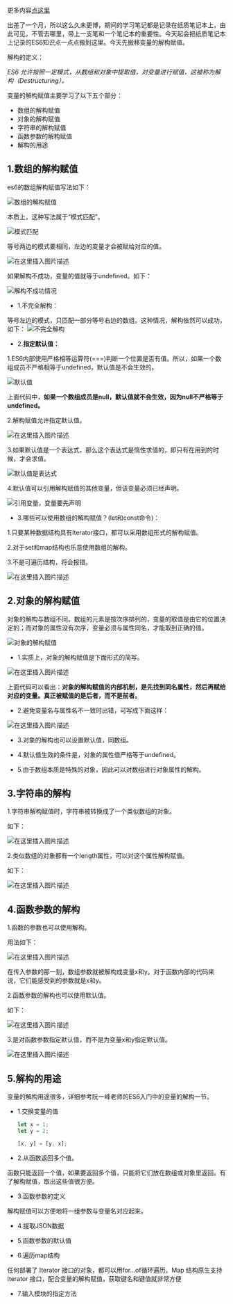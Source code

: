 更多内容[点这里](https://blog.csdn.net/w1418899532/article/details/86018387)

出差了一个月，所以这么久未更博，期间的学习笔记都是记录在纸质笔记本上，由此可见，不管去哪里，带上一支笔和一个笔记本的重要性。今天起会把纸质笔记本上记录的ES6知识点一点点搬到这里。今天先搬移变量的解构赋值。

解构的定义：

*ES6 允许按照一定模式，从数组和对象中提取值，对变量进行赋值，这被称为解构（Destructuring）。*



变量的解构赋值主要学习了以下五个部分：

 - 数组的解构赋值
 - 对象的解构赋值
 - 字符串的解构赋值
 - 函数参数的解构赋值
 - 解构的用途
 
## 1.数组的解构赋值

es6的数组解构赋值写法如下：

![数组的解构赋值](https://img-blog.csdnimg.cn/20190107185732593.png?x-oss-process=image/watermark,type_ZmFuZ3poZW5naGVpdGk,shadow_10,text_aHR0cHM6Ly9ibG9nLmNzZG4ubmV0L3cxNDE4ODk5NTMy,size_16,color_FFFFFF,t_70)

本质上，这种写法属于“模式匹配”。

![模式匹配](https://img-blog.csdnimg.cn/20190107191045833.png)

等号两边的模式要相同，左边的变量才会被赋给对应的值。

![在这里插入图片描述](https://img-blog.csdnimg.cn/20190107192527273.png?x-oss-process=image/watermark,type_ZmFuZ3poZW5naGVpdGk,shadow_10,text_aHR0cHM6Ly9ibG9nLmNzZG4ubmV0L3cxNDE4ODk5NTMy,size_16,color_FFFFFF,t_70)

如果解构不成功，变量的值就等于undefined。如下：

![解构不成功情况](https://img-blog.csdnimg.cn/20190107193548763.png?x-oss-process=image/watermark,type_ZmFuZ3poZW5naGVpdGk,shadow_10,text_aHR0cHM6Ly9ibG9nLmNzZG4ubmV0L3cxNDE4ODk5NTMy,size_16,color_FFFFFF,t_70)

 - 1.不完全解构：

等号左边的模式，只匹配一部分等号右边的数组。这种情况，解构依然可以成功，如下：
![不完全解构](https://img-blog.csdnimg.cn/20190107193241930.png?x-oss-process=image/watermark,type_ZmFuZ3poZW5naGVpdGk,shadow_10,text_aHR0cHM6Ly9ibG9nLmNzZG4ubmV0L3cxNDE4ODk5NTMy,size_16,color_FFFFFF,t_70)

 - 2.**指定默认值：**

1.ES6内部使用严格相等运算符(===)判断一个位置是否有值。所以，如果一个数组成员不严格相等于undefined，默认值是不会生效的。

![默认值](https://img-blog.csdnimg.cn/20190108092740510.png?x-oss-process=image/watermark,type_ZmFuZ3poZW5naGVpdGk,shadow_10,text_aHR0cHM6Ly9ibG9nLmNzZG4ubmV0L3cxNDE4ODk5NTMy,size_16,color_FFFFFF,t_70)

上面代码中，**如果一个数组成员是null，默认值就不会生效，因为null不严格等于undefined。**

2.解构赋值允许指定默认值。

![在这里插入图片描述](https://img-blog.csdnimg.cn/2019010719512211.png?x-oss-process=image/watermark,type_ZmFuZ3poZW5naGVpdGk,shadow_10,text_aHR0cHM6Ly9ibG9nLmNzZG4ubmV0L3cxNDE4ODk5NTMy,size_16,color_FFFFFF,t_70)

3.如果默认值是一个表达式，那么这个表达式是惰性求值的，即只有在用到的时候，才会求值。

![默认值是表达式](https://img-blog.csdnimg.cn/20190108094021405.png)

4.默认值可以引用解构赋值的其他变量，但该变量必须已经声明。

![引用变量，变量要先声明](https://img-blog.csdnimg.cn/20190108094842998.png?x-oss-process=image/watermark,type_ZmFuZ3poZW5naGVpdGk,shadow_10,text_aHR0cHM6Ly9ibG9nLmNzZG4ubmV0L3cxNDE4ODk5NTMy,size_16,color_FFFFFF,t_70)

 - 3.哪些可以使用数组的解构赋值？(let和const命令)：

1.只要某种数据结构具有Iterator接口，都可以采用数组形式的解构赋值。

2.对于set和map结构也乐意使用数组的解构。

3.不是可遍历结构，将会报错。

![在这里插入图片描述](https://img-blog.csdnimg.cn/20190107194600928.png?x-oss-process=image/watermark,type_ZmFuZ3poZW5naGVpdGk,shadow_10,text_aHR0cHM6Ly9ibG9nLmNzZG4ubmV0L3cxNDE4ODk5NTMy,size_16,color_FFFFFF,t_70)


## 2.对象的解构赋值

对象的解构与数组不同。数组的元素是按次序排列的，变量的取值是由它的位置决定的；而对象的属性没有次序，变量必须与属性同名，才能取到正确的值。

![对象的解构赋值](https://img-blog.csdnimg.cn/20190108110517685.png)

 - 1.实质上，对象的解构赋值是下面形式的简写。
 
 ![在这里插入图片描述](https://img-blog.csdnimg.cn/20190108112608276.png)
 
 上面代码可以看出：**对象的解构赋值的内部机制，是先找到同名属性，然后再赋给对应的变量。真正被赋值的是后者，而不是前者。**
 
 - 2.避免变量名与属性名不一致时出错，可写成下面这样：

 ![在这里插入图片描述](https://img-blog.csdnimg.cn/20190108113313890.png)
 
 - 3.对象的解构也可以设置默认值，同数组。

 - 4.默认值生效的条件是，对象的属性值严格等于undefined。

 - 5.由于数组本质是特殊的对象，因此可以对数组进行对象属性的解构。

 
## 3.字符串的解构

1.字符串解构赋值时，字符串被转换成了一个类似数组的对象。

如下：

![在这里插入图片描述](https://img-blog.csdnimg.cn/20190108133626844.png)

2.类似数组的对象都有一个length属性，可以对这个属性解构赋值。

如下：

![在这里插入图片描述](https://img-blog.csdnimg.cn/20190108133641193.png)


## 4.函数参数的解构

1.函数的参数也可以使用解构。

用法如下：

![在这里插入图片描述](https://img-blog.csdnimg.cn/20190108135258673.png)

在传入参数的那一刻，数组参数就被解构成变量x和y。对于函数内部的代码来说，它们能感受到的参数就是x和y。


2.函数参数的解构也可以使用默认值。

如下：

![在这里插入图片描述](https://img-blog.csdnimg.cn/20190108140016810.png)

3.是对函数参数指定默认值，而不是为变量x和y指定默认值。

![在这里插入图片描述](https://img-blog.csdnimg.cn/20190108142253431.png)

## 5.解构的用途

变量的解构用途很多，详细参考阮一峰老师的ES6入门中的变量的解构一节。

 - 1.交换变量的值
 

    ```javascript
    let x = 1;
    let y = 2;
    
    [x, y] = [y, x];
    ```

 - 2.从函数返回多个值。

 函数只能返回一个值，如果要返回多个值，只能将它们放在数组或对象里返回。有了解构赋值，取出这些值很方便。
 
 - 3.函数参数的定义

 解构赋值可以方便地将一组参数与变量名对应起来。
 
 - 4.提取JSON数据

 - 5.函数参数的默认值

 - 6.遍历map结构

 任何部署了 Iterator 接口的对象，都可以用for...of循环遍历。Map 结构原生支持 Iterator 接口，配合变量的解构赋值，获取键名和键值就非常方便
 
 - 7.输入模块的指定方法
